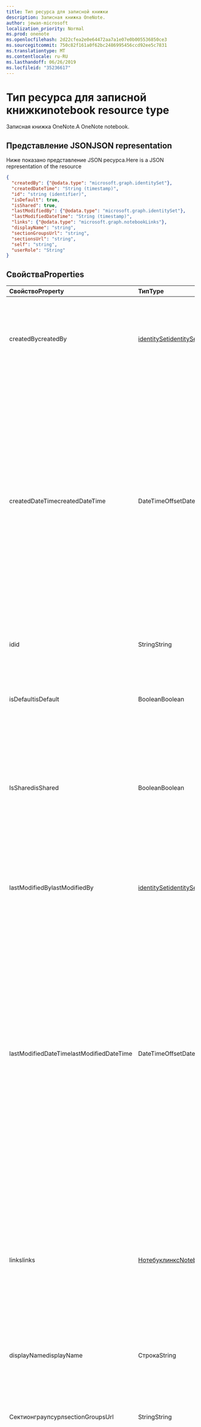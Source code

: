 ```yaml
---
title: Тип ресурса для записной книжки
description: Записная книжка OneNote.
author: jewan-microsoft
localization_priority: Normal
ms.prod: onenote
ms.openlocfilehash: 2d22cfea2e0e64472aa7a1e07e0b005536850ce3
ms.sourcegitcommit: 750c82f161a0f62bc2486995456ccd92ee5c7831
ms.translationtype: MT
ms.contentlocale: ru-RU
ms.lasthandoff: 06/26/2019
ms.locfileid: "35236617"
---
```

# <a name="notebook-resource-type"></a><span data-ttu-id="b9441-103">Тип ресурса для записной книжки</span><span class="sxs-lookup"><span data-stu-id="b9441-103">notebook resource type</span></span>

<span data-ttu-id="b9441-104">Записная книжка OneNote.</span><span class="sxs-lookup"><span data-stu-id="b9441-104">A OneNote notebook.</span></span>

## <a name="json-representation"></a><span data-ttu-id="b9441-105">Представление JSON</span><span class="sxs-lookup"><span data-stu-id="b9441-105">JSON representation</span></span>

<span data-ttu-id="b9441-106">Ниже показано представление JSON ресурса.</span><span class="sxs-lookup"><span data-stu-id="b9441-106">Here is a JSON representation of the resource</span></span>

<!-- {
  "blockType": "resource",
  "baseType": "microsoft.graph.onenoteEntityHierarchyModel",
  "optionalProperties": [
    "sectionGroups",
    "sections"
  ],
  "@odata.type": "microsoft.graph.notebook"
}-->

```json
{
  "createdBy": {"@odata.type": "microsoft.graph.identitySet"},
  "createdDateTime": "String (timestamp)",
  "id": "string (identifier)",
  "isDefault": true,
  "isShared": true,
  "lastModifiedBy": {"@odata.type": "microsoft.graph.identitySet"},
  "lastModifiedDateTime": "String (timestamp)",
  "links": {"@odata.type": "microsoft.graph.notebookLinks"},
  "displayName": "string",
  "sectionGroupsUrl": "string",
  "sectionsUrl": "string",
  "self": "string",
  "userRole": "String"
}

```
## <a name="properties"></a><span data-ttu-id="b9441-107">Свойства</span><span class="sxs-lookup"><span data-stu-id="b9441-107">Properties</span></span>
| <span data-ttu-id="b9441-108">Свойство</span><span class="sxs-lookup"><span data-stu-id="b9441-108">Property</span></span>     | <span data-ttu-id="b9441-109">Тип</span><span class="sxs-lookup"><span data-stu-id="b9441-109">Type</span></span>   |<span data-ttu-id="b9441-110">Описание</span><span class="sxs-lookup"><span data-stu-id="b9441-110">Description</span></span>|
|:---------------|:--------|:----------|
|<span data-ttu-id="b9441-111">createdBy</span><span class="sxs-lookup"><span data-stu-id="b9441-111">createdBy</span></span>|[<span data-ttu-id="b9441-112">identitySet</span><span class="sxs-lookup"><span data-stu-id="b9441-112">identitySet</span></span>](identityset.md)|<span data-ttu-id="b9441-p101">Идентификатор пользователя, устройства или приложения, создавшего элемент. Только для чтения.</span><span class="sxs-lookup"><span data-stu-id="b9441-p101">Identity of the user, device, and application which created the item. Read-only.</span></span>|
|<span data-ttu-id="b9441-115">createdDateTime</span><span class="sxs-lookup"><span data-stu-id="b9441-115">createdDateTime</span></span>|<span data-ttu-id="b9441-116">DateTimeOffset</span><span class="sxs-lookup"><span data-stu-id="b9441-116">DateTimeOffset</span></span>|<span data-ttu-id="b9441-117">Дата и время создания записной книжки.</span><span class="sxs-lookup"><span data-stu-id="b9441-117">The date and time when the notebook was created.</span></span> <span data-ttu-id="b9441-118">Метка времени представляет сведения о времени и дате с использованием формата ISO 8601 (всегда используется формат UTC).</span><span class="sxs-lookup"><span data-stu-id="b9441-118">The timestamp represents date and time information using ISO 8601 format and is always in UTC time.</span></span> <span data-ttu-id="b9441-119">Например, значение полуночи 1 января 2014 г. в формате UTC выглядит так: `'2014-01-01T00:00:00Z'`.</span><span class="sxs-lookup"><span data-stu-id="b9441-119">For example, midnight UTC on Jan 1, 2014 would look like this: `'2014-01-01T00:00:00Z'`.</span></span> <span data-ttu-id="b9441-120">Только для чтения.</span><span class="sxs-lookup"><span data-stu-id="b9441-120">Read-only.</span></span>|
|<span data-ttu-id="b9441-121">id</span><span class="sxs-lookup"><span data-stu-id="b9441-121">id</span></span>|<span data-ttu-id="b9441-122">String</span><span class="sxs-lookup"><span data-stu-id="b9441-122">String</span></span>|<span data-ttu-id="b9441-123">Уникальный идентификатор записной книжки.</span><span class="sxs-lookup"><span data-stu-id="b9441-123">The unique identifier of the notebook.</span></span> <span data-ttu-id="b9441-124">Только для чтения.</span><span class="sxs-lookup"><span data-stu-id="b9441-124">Read-only.</span></span>|
|<span data-ttu-id="b9441-125">isDefault</span><span class="sxs-lookup"><span data-stu-id="b9441-125">isDefault</span></span>|<span data-ttu-id="b9441-126">Boolean</span><span class="sxs-lookup"><span data-stu-id="b9441-126">Boolean</span></span>|<span data-ttu-id="b9441-127">Указывает, является ли Записная книжка пользователя по умолчанию.</span><span class="sxs-lookup"><span data-stu-id="b9441-127">Indicates whether this is the user's default notebook.</span></span> <span data-ttu-id="b9441-128">Только для чтения.</span><span class="sxs-lookup"><span data-stu-id="b9441-128">Read-only.</span></span>|
|<span data-ttu-id="b9441-129">IsShared</span><span class="sxs-lookup"><span data-stu-id="b9441-129">isShared</span></span>|<span data-ttu-id="b9441-130">Boolean</span><span class="sxs-lookup"><span data-stu-id="b9441-130">Boolean</span></span>|<span data-ttu-id="b9441-131">Указывает, является ли записная книжка общей.</span><span class="sxs-lookup"><span data-stu-id="b9441-131">Indicates whether the notebook is shared.</span></span> <span data-ttu-id="b9441-132">Если да, ее содержимое, кроме владельца, могут видеть другие люди.</span><span class="sxs-lookup"><span data-stu-id="b9441-132">If true, the contents of the notebook can be seen by people other than the owner.</span></span> <span data-ttu-id="b9441-133">Только для чтения.</span><span class="sxs-lookup"><span data-stu-id="b9441-133">Read-only.</span></span>|
|<span data-ttu-id="b9441-134">lastModifiedBy</span><span class="sxs-lookup"><span data-stu-id="b9441-134">lastModifiedBy</span></span>|[<span data-ttu-id="b9441-135">identitySet</span><span class="sxs-lookup"><span data-stu-id="b9441-135">identitySet</span></span>](identityset.md)|<span data-ttu-id="b9441-p106">Идентификатор пользователя, устройства или приложения, создавшего элемент. Только для чтения.</span><span class="sxs-lookup"><span data-stu-id="b9441-p106">Identity of the user, device, and application which created the item. Read-only.</span></span>|
|<span data-ttu-id="b9441-138">lastModifiedDateTime</span><span class="sxs-lookup"><span data-stu-id="b9441-138">lastModifiedDateTime</span></span>|<span data-ttu-id="b9441-139">DateTimeOffset</span><span class="sxs-lookup"><span data-stu-id="b9441-139">DateTimeOffset</span></span>|<span data-ttu-id="b9441-140">Дата и время последнего изменения записной книжки.</span><span class="sxs-lookup"><span data-stu-id="b9441-140">The date and time when the notebook was last modified.</span></span> <span data-ttu-id="b9441-141">Метка времени представляет сведения о времени и дате с использованием формата ISO 8601 (всегда используется формат UTC).</span><span class="sxs-lookup"><span data-stu-id="b9441-141">The timestamp represents date and time information using ISO 8601 format and is always in UTC time.</span></span> <span data-ttu-id="b9441-142">Например, значение полуночи 1 января 2014 г. в формате UTC выглядит так: `'2014-01-01T00:00:00Z'`.</span><span class="sxs-lookup"><span data-stu-id="b9441-142">For example, midnight UTC on Jan 1, 2014 would look like this: `'2014-01-01T00:00:00Z'`.</span></span> <span data-ttu-id="b9441-143">Только для чтения.</span><span class="sxs-lookup"><span data-stu-id="b9441-143">Read-only.</span></span>|
|<span data-ttu-id="b9441-144">links</span><span class="sxs-lookup"><span data-stu-id="b9441-144">links</span></span>|[<span data-ttu-id="b9441-145">Нотебуклинкс</span><span class="sxs-lookup"><span data-stu-id="b9441-145">NotebookLinks</span></span>](notebooklinks.md)|<span data-ttu-id="b9441-146">Ссылки для открытия записной книжки.</span><span class="sxs-lookup"><span data-stu-id="b9441-146">Links for opening the notebook.</span></span> <span data-ttu-id="b9441-147">`oneNoteClientURL` Ссылка открывает записную книжку в собственном клиенте OneNote, если она установлена.</span><span class="sxs-lookup"><span data-stu-id="b9441-147">The `oneNoteClientURL` link opens the notebook in the OneNote native client if it's installed.</span></span> <span data-ttu-id="b9441-148">`oneNoteWebURL` Ссылка открывает записную книжку в OneNote в Интернете.</span><span class="sxs-lookup"><span data-stu-id="b9441-148">The `oneNoteWebURL` link opens the notebook in OneNote on the web.</span></span>|
|<span data-ttu-id="b9441-149">displayName</span><span class="sxs-lookup"><span data-stu-id="b9441-149">displayName</span></span>|<span data-ttu-id="b9441-150">Строка</span><span class="sxs-lookup"><span data-stu-id="b9441-150">String</span></span>|<span data-ttu-id="b9441-151">Имя записной книжки.</span><span class="sxs-lookup"><span data-stu-id="b9441-151">The name of the notebook.</span></span>|
|<span data-ttu-id="b9441-152">Сектионграупсурл</span><span class="sxs-lookup"><span data-stu-id="b9441-152">sectionGroupsUrl</span></span>|<span data-ttu-id="b9441-153">String</span><span class="sxs-lookup"><span data-stu-id="b9441-153">String</span></span>|<span data-ttu-id="b9441-154">URL-адрес для `sectionGroups` свойства навигации, который возвращает все группы разделов в записной книжке.</span><span class="sxs-lookup"><span data-stu-id="b9441-154">The URL for the `sectionGroups` navigation property, which returns all the section groups in the notebook.</span></span> <span data-ttu-id="b9441-155">Только для чтения.</span><span class="sxs-lookup"><span data-stu-id="b9441-155">Read-only.</span></span>|
|<span data-ttu-id="b9441-156">Сектионсурл</span><span class="sxs-lookup"><span data-stu-id="b9441-156">sectionsUrl</span></span>|<span data-ttu-id="b9441-157">String</span><span class="sxs-lookup"><span data-stu-id="b9441-157">String</span></span>|<span data-ttu-id="b9441-158">URL-адрес для `sections` свойства навигации, который возвращает все разделы записной книжки.</span><span class="sxs-lookup"><span data-stu-id="b9441-158">The URL for the `sections` navigation property, which returns all the sections in the notebook.</span></span> <span data-ttu-id="b9441-159">Только для чтения.</span><span class="sxs-lookup"><span data-stu-id="b9441-159">Read-only.</span></span>|
|<span data-ttu-id="b9441-160">Self</span><span class="sxs-lookup"><span data-stu-id="b9441-160">self</span></span>|<span data-ttu-id="b9441-161">String</span><span class="sxs-lookup"><span data-stu-id="b9441-161">String</span></span>|<span data-ttu-id="b9441-162">Конечная точка, где можно получить сведения о записной книжке.</span><span class="sxs-lookup"><span data-stu-id="b9441-162">The endpoint where you can get details about the notebook.</span></span> <span data-ttu-id="b9441-163">Только для чтения.</span><span class="sxs-lookup"><span data-stu-id="b9441-163">Read-only.</span></span>|
|<span data-ttu-id="b9441-164">userRole</span><span class="sxs-lookup"><span data-stu-id="b9441-164">userRole</span></span>|<span data-ttu-id="b9441-165">Оненотеусерроле</span><span class="sxs-lookup"><span data-stu-id="b9441-165">onenoteUserRole</span></span>|<span data-ttu-id="b9441-166">Возможные значения: `Owner`, `Contributor`, `Reader`, `None`.</span><span class="sxs-lookup"><span data-stu-id="b9441-166">Possible values are: `Owner`, `Contributor`, `Reader`, `None`.</span></span> <span data-ttu-id="b9441-167">Owner — это доступ к записной книжке на уровне владельца.</span><span class="sxs-lookup"><span data-stu-id="b9441-167">Owner represents owner-level access to the notebook.</span></span> <span data-ttu-id="b9441-168">Участник представляет доступ к записной книжке для чтения и записи.</span><span class="sxs-lookup"><span data-stu-id="b9441-168">Contributor represents read/write access to the notebook.</span></span> <span data-ttu-id="b9441-169">Читатель предоставляет доступ только для чтения к записной книжке.</span><span class="sxs-lookup"><span data-stu-id="b9441-169">Reader represents read-only access to the notebook.</span></span> <span data-ttu-id="b9441-170">Только для чтения.</span><span class="sxs-lookup"><span data-stu-id="b9441-170">Read-only.</span></span>|

## <a name="relationships"></a><span data-ttu-id="b9441-171">Отношения</span><span class="sxs-lookup"><span data-stu-id="b9441-171">Relationships</span></span>
| <span data-ttu-id="b9441-172">Отношение</span><span class="sxs-lookup"><span data-stu-id="b9441-172">Relationship</span></span> | <span data-ttu-id="b9441-173">Тип</span><span class="sxs-lookup"><span data-stu-id="b9441-173">Type</span></span>   |<span data-ttu-id="b9441-174">Описание</span><span class="sxs-lookup"><span data-stu-id="b9441-174">Description</span></span>|
|:---------------|:--------|:----------|
|<span data-ttu-id="b9441-175">sectionGroups</span><span class="sxs-lookup"><span data-stu-id="b9441-175">sectionGroups</span></span>|<span data-ttu-id="b9441-176">Коллекция [SectionGroup](sectiongroup.md)</span><span class="sxs-lookup"><span data-stu-id="b9441-176">[SectionGroup](sectiongroup.md) collection</span></span>|<span data-ttu-id="b9441-177">Группы разделов в записной книжке.</span><span class="sxs-lookup"><span data-stu-id="b9441-177">The section groups in the notebook.</span></span> <span data-ttu-id="b9441-178">Только для чтения.</span><span class="sxs-lookup"><span data-stu-id="b9441-178">Read-only.</span></span> <span data-ttu-id="b9441-179">Допускает значение null.</span><span class="sxs-lookup"><span data-stu-id="b9441-179">Nullable.</span></span>|
|<span data-ttu-id="b9441-180">sections</span><span class="sxs-lookup"><span data-stu-id="b9441-180">sections</span></span>|<span data-ttu-id="b9441-181">Коллекция [OnenoteSection](section.md)</span><span class="sxs-lookup"><span data-stu-id="b9441-181">[OnenoteSection](section.md) collection</span></span>|<span data-ttu-id="b9441-182">Разделы записной книжки.</span><span class="sxs-lookup"><span data-stu-id="b9441-182">The sections in the notebook.</span></span> <span data-ttu-id="b9441-183">Только для чтения.</span><span class="sxs-lookup"><span data-stu-id="b9441-183">Read-only.</span></span> <span data-ttu-id="b9441-184">Допускается значение null.</span><span class="sxs-lookup"><span data-stu-id="b9441-184">Nullable.</span></span>|

## <a name="methods"></a><span data-ttu-id="b9441-185">Методы</span><span class="sxs-lookup"><span data-stu-id="b9441-185">Methods</span></span>

| <span data-ttu-id="b9441-186">Метод</span><span class="sxs-lookup"><span data-stu-id="b9441-186">Method</span></span>           | <span data-ttu-id="b9441-187">Возвращаемый тип</span><span class="sxs-lookup"><span data-stu-id="b9441-187">Return Type</span></span>    |<span data-ttu-id="b9441-188">Описание</span><span class="sxs-lookup"><span data-stu-id="b9441-188">Description</span></span>|
|:---------------|:--------|:----------|
|[<span data-ttu-id="b9441-189">Вывод записной книжки</span><span class="sxs-lookup"><span data-stu-id="b9441-189">Get notebook</span></span>](../api/notebook-get.md) | [<span data-ttu-id="b9441-190">Notebook</span><span class="sxs-lookup"><span data-stu-id="b9441-190">Notebook</span></span>](notebook.md) |<span data-ttu-id="b9441-191">Прочитайте свойства и связи записной книжки.</span><span class="sxs-lookup"><span data-stu-id="b9441-191">Read the properties and relationships of the notebook.</span></span>|
|[<span data-ttu-id="b9441-192">getRecentNotebooks</span><span class="sxs-lookup"><span data-stu-id="b9441-192">getRecentNotebooks</span></span>](../api/notebook-getrecentnotebooks.md) | <span data-ttu-id="b9441-193">Коллекция [recentNotebook](recentnotebook.md)</span><span class="sxs-lookup"><span data-stu-id="b9441-193">[recentNotebook](recentnotebook.md) collection</span></span> | <span data-ttu-id="b9441-194">Получите коллекцию записных книжек, которые недавно открывал пользователь.</span><span class="sxs-lookup"><span data-stu-id="b9441-194">Get a collection of the most recently accessed notebooks for the user.</span></span> |
|[<span data-ttu-id="b9441-195">Жетнотебукфромвебурл</span><span class="sxs-lookup"><span data-stu-id="b9441-195">getNotebookFromWebUrl</span></span>](../api/notebook-getnotebookfromweburl.md) | [<span data-ttu-id="b9441-196">Notebook</span><span class="sxs-lookup"><span data-stu-id="b9441-196">Notebook</span></span>](notebook.md) | <span data-ttu-id="b9441-197">Получение свойств и связей объекта записной книжки с помощью URL-пути.</span><span class="sxs-lookup"><span data-stu-id="b9441-197">Retrieve the properties and relationships of a notebook object using its URL path.</span></span> |
|[<span data-ttu-id="b9441-198">Создание группы разделов</span><span class="sxs-lookup"><span data-stu-id="b9441-198">Create section group</span></span>](../api/notebook-post-sectiongroups.md) |[<span data-ttu-id="b9441-199">SectionGroup</span><span class="sxs-lookup"><span data-stu-id="b9441-199">SectionGroup</span></span>](sectiongroup.md)| <span data-ttu-id="b9441-200">Создание группы разделов путем отправки в коллекцию sectionGroups в указанной записной книжке.</span><span class="sxs-lookup"><span data-stu-id="b9441-200">Create a section group by posting to the sectionGroups collection in the specified notebook.</span></span>|
|[<span data-ttu-id="b9441-201">Перечисление групп разделов</span><span class="sxs-lookup"><span data-stu-id="b9441-201">List section groups</span></span>](../api/notebook-list-sectiongroups.md) |<span data-ttu-id="b9441-202">Коллекция [SectionGroup](sectiongroup.md)</span><span class="sxs-lookup"><span data-stu-id="b9441-202">[SectionGroup](sectiongroup.md) collection</span></span>| <span data-ttu-id="b9441-203">Получение коллекции групп разделов в указанной записной книжке.</span><span class="sxs-lookup"><span data-stu-id="b9441-203">Get a collection of section groups in the specified notebook.</span></span>|
|[<span data-ttu-id="b9441-204">Создание раздела</span><span class="sxs-lookup"><span data-stu-id="b9441-204">Create section</span></span>](../api/notebook-post-sections.md) |[<span data-ttu-id="b9441-205">Оненотесектион</span><span class="sxs-lookup"><span data-stu-id="b9441-205">OnenoteSection</span></span>](section.md)| <span data-ttu-id="b9441-206">Создание раздела путем публикации в коллекции разделов в указанной записной книжке.</span><span class="sxs-lookup"><span data-stu-id="b9441-206">Create a section by posting to the sections collection in the specified notebook.</span></span>|
|[<span data-ttu-id="b9441-207">Перечисление разделов</span><span class="sxs-lookup"><span data-stu-id="b9441-207">List sections</span></span>](../api/notebook-list-sections.md) |<span data-ttu-id="b9441-208">Коллекция [OnenoteSection](section.md)</span><span class="sxs-lookup"><span data-stu-id="b9441-208">[OnenoteSection](section.md) collection</span></span>| <span data-ttu-id="b9441-209">Получение коллекции разделов в указанной записной книжке.</span><span class="sxs-lookup"><span data-stu-id="b9441-209">Get a collection of sections in the specified notebook.</span></span>|
|[<span data-ttu-id="b9441-210">Включеныcopynotebook</span><span class="sxs-lookup"><span data-stu-id="b9441-210">copyNotebook</span></span>](../api/notebook-copynotebook.md)| <span data-ttu-id="b9441-211">Нет</span><span class="sxs-lookup"><span data-stu-id="b9441-211">None</span></span> | <span data-ttu-id="b9441-212">Копирует записную книжку.</span><span class="sxs-lookup"><span data-stu-id="b9441-212">Copies a notebook.</span></span>|

<!-- uuid: 8fcb5dbc-d5aa-4681-8e31-b001d5168d79
2015-10-25 14:57:30 UTC -->
<!-- {
  "type": "#page.annotation",
  "description": "notebook resource",
  "keywords": "",
  "section": "documentation",
  "tocPath": ""
}-->
